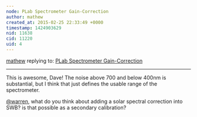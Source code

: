 ```yaml
---
node: PLab Spectrometer Gain-Correction
author: mathew
created_at: 2015-02-25 22:33:49 +0000
timestamp: 1424903629
nid: 11638
cid: 11220
uid: 4
---
```




[mathew](../profile/mathew) replying to: [PLab Spectrometer Gain-Correction](../notes/stoft/02-25-2015/plab-spectrometer-gain-correction)

----
This is awesome, Dave!  The noise above 700 and below 400nm is substantial, but I think that just defines the usable range of the spectrometer.

[@warren](/profile/warren), what do you think about adding a solar spectral correction into SWB? is that possible as a secondary calibration?
